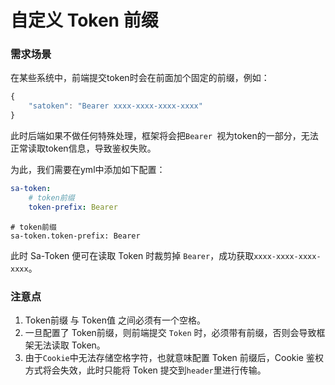 # 自定义 Token 前缀

### 需求场景

在某些系统中，前端提交token时会在前面加个固定的前缀，例如：

``` js
{
	"satoken": "Bearer xxxx-xxxx-xxxx-xxxx"
}
```

此时后端如果不做任何特殊处理，框架将会把`Bearer `视为token的一部分，无法正常读取token信息，导致鉴权失败。

为此，我们需要在yml中添加如下配置：

<!---------------------------- tabs:start ---------------------------->
<!------------- tab:yaml 风格  ------------->
``` yaml
sa-token: 
	# token前缀
	token-prefix: Bearer
```
<!------------- tab:properties 风格  ------------->
``` properties
# token前缀
sa-token.token-prefix: Bearer
```
<!---------------------------- tabs:end ---------------------------->


此时 Sa-Token 便可在读取 Token 时裁剪掉 `Bearer`，成功获取`xxxx-xxxx-xxxx-xxxx`。


### 注意点

1. Token前缀  与 Token值 之间必须有一个空格。
2. 一旦配置了 Token前缀，则前端提交 `Token` 时，必须带有前缀，否则会导致框架无法读取 Token。
3. 由于`Cookie`中无法存储空格字符，也就意味配置 Token 前缀后，Cookie 鉴权方式将会失效，此时只能将 Token 提交到`header`里进行传输。

